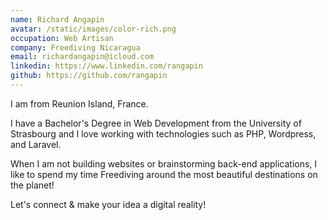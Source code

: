```yaml
---
name: Richard Angapin
avatar: /static/images/color-rich.png
occupation: Web Artisan
company: Freediving Nicaragua
email: richardangapin@icloud.com
linkedin: https://www.linkedin.com/rangapin
github: https://github.com/rangapin
---
```


I am from Reunion Island, France.

I have a Bachelor's Degree in Web Development from the University of Strasbourg and I love working with technologies such as PHP, Wordpress, and Laravel.

When I am not building websites or brainstorming back-end applications, I like to spend my time Freediving around the most beautiful destinations on the planet!

Let's connect & make your idea a digital reality!
